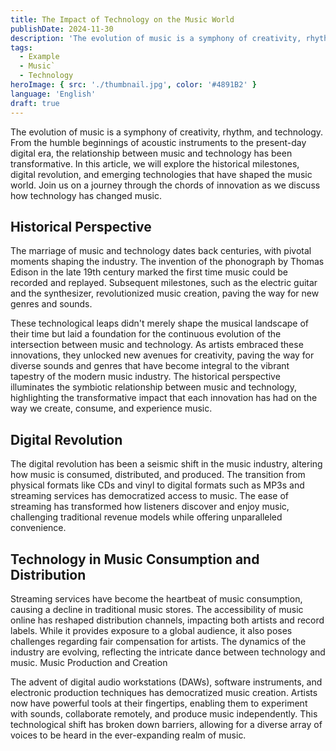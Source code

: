 ```yaml
---
title: The Impact of Technology on the Music World
publishDate: 2024-11-30
description: 'The evolution of music is a symphony of creativity, rhythm, and technology.'
tags:
  - Example
  - Music`
  - Technology
heroImage: { src: './thumbnail.jpg', color: '#4891B2' }
language: 'English'
draft: true
---
```


The evolution of music is a symphony of creativity, rhythm, and technology. From the humble beginnings of acoustic instruments to the present-day digital era, the relationship between music and technology has been transformative. In this article, we will explore the historical milestones, digital revolution, and emerging technologies that have shaped the music world. Join us on a journey through the chords of innovation as we discuss how technology has changed music.

## Historical Perspective

The marriage of music and technology dates back centuries, with pivotal moments shaping the industry. The invention of the phonograph by Thomas Edison in the late 19th century marked the first time music could be recorded and replayed. Subsequent milestones, such as the electric guitar and the synthesizer, revolutionized music creation, paving the way for new genres and sounds.

These technological leaps didn't merely shape the musical landscape of their time but laid a foundation for the continuous evolution of the intersection between music and technology. As artists embraced these innovations, they unlocked new avenues for creativity, paving the way for diverse sounds and genres that have become integral to the vibrant tapestry of the modern music industry. The historical perspective illuminates the symbiotic relationship between music and technology, highlighting the transformative impact that each innovation has had on the way we create, consume, and experience music.

## Digital Revolution

The digital revolution has been a seismic shift in the music industry, altering how music is consumed, distributed, and produced. The transition from physical formats like CDs and vinyl to digital formats such as MP3s and streaming services has democratized access to music. The ease of streaming has transformed how listeners discover and enjoy music, challenging traditional revenue models while offering unparalleled convenience.

## Technology in Music Consumption and Distribution

Streaming services have become the heartbeat of music consumption, causing a decline in traditional music stores. The accessibility of music online has reshaped distribution channels, impacting both artists and record labels. While it provides exposure to a global audience, it also poses challenges regarding fair compensation for artists. The dynamics of the industry are evolving, reflecting the intricate dance between technology and music.
Music Production and Creation

The advent of digital audio workstations (DAWs), software instruments, and electronic production techniques has democratized music creation. Artists now have powerful tools at their fingertips, enabling them to experiment with sounds, collaborate remotely, and produce music independently. This technological shift has broken down barriers, allowing for a diverse array of voices to be heard in the ever-expanding realm of music.
